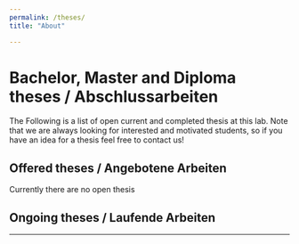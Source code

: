 ```yaml
---
permalink: /theses/
title: "About"

---
```

# Bachelor, Master and Diploma theses / Abschlussarbeiten
The Following is a list of open current and completed thesis at this lab.
Note that we are always looking for interested and motivated students, so if you have an idea for a thesis feel free to contact us!
## Offered theses / Angebotene Arbeiten
Currently there are no open thesis

## Ongoing theses / Laufende Arbeiten




---

